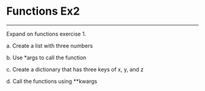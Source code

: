 # Functions Ex2
--------------

Expand on functions exercise 1.

a. Create a list with three numbers

b. Use *args to call the function

c. Create a dictionary that has three keys of x, y, and z

d. Call the functions using **kwargs
